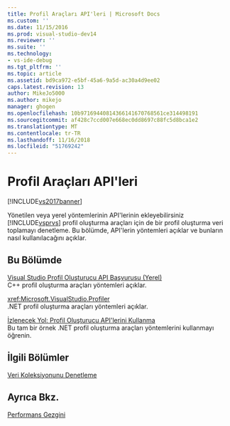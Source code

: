 ```yaml
---
title: Profil Araçları API'leri | Microsoft Docs
ms.custom: ''
ms.date: 11/15/2016
ms.prod: visual-studio-dev14
ms.reviewer: ''
ms.suite: ''
ms.technology:
- vs-ide-debug
ms.tgt_pltfrm: ''
ms.topic: article
ms.assetid: bd9ca972-e5bf-45a6-9a5d-ac30a4d9ee02
caps.latest.revision: 13
author: MikeJo5000
ms.author: mikejo
manager: ghogen
ms.openlocfilehash: 10b97169440814366141670768561ce314498191
ms.sourcegitcommit: af428c7ccd007e668ec0dd8697c88fc5d8bca1e2
ms.translationtype: MT
ms.contentlocale: tr-TR
ms.lasthandoff: 11/16/2018
ms.locfileid: "51769242"
---
```

# <a name="profiling-tools-apis"></a>Profil Araçları API'leri
[!INCLUDE[vs2017banner](../includes/vs2017banner.md)]

Yönetilen veya yerel yöntemlerinin API'lerinin ekleyebilirsiniz [!INCLUDE[vsprvs](../includes/vsprvs-md.md)] profil oluşturma araçları için de bir profil oluşturma veri toplamayı denetleme. Bu bölümde, API'lerin yöntemleri açıklar ve bunların nasıl kullanılacağını açıklar.  
  
## <a name="in-this-section"></a>Bu Bölümde  
 [Visual Studio Profil Oluşturucu API Başvurusu (Yerel)](../profiling/visual-studio-profiler-api-reference-native.md)  
 C++ profil oluşturma araçları yöntemleri açıklar.  
  
 <xref:Microsoft.VisualStudio.Profiler>  
 .NET profil oluşturma araçları yöntemleri açıklar.  
  
 [İzlenecek Yol: Profil Oluşturucu API'lerini Kullanma](../profiling/walkthrough-using-profiler-apis.md)  
 Bu tam bir örnek .NET profil oluşturma araçları yöntemlerini kullanmayı öğrenin.  
  
## <a name="related-sections"></a>İlgili Bölümler  
 [Veri Koleksiyonunu Denetleme](../profiling/controlling-data-collection.md)  
  
## <a name="see-also"></a>Ayrıca Bkz.  
 [Performans Gezgini](../profiling/performance-explorer.md)




